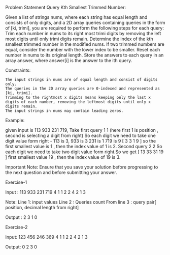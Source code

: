 
Problem Statement
Query Kth Smallest Trimmed Number:

Given a list of strings nums, where each string has equal length and consists of only digits, and a 2D array queries containing queries in the form of [ki, trimi], you are required to perform the following steps for each query:
Trim each number in nums to its right most trimi digits by removing the left most digits until only trimi digits remain.
Determine the index of the kth smallest trimmed number in the modified nums. If two trimmed numbers are equal, consider the number with the lower index to be smaller.
Reset each number in nums to its original length.
Store the answers to each query in an array answer, where answer[i] is the answer to the ith query.

Constraints:

    The input strings in nums are of equal length and consist of digits only.
    The queries in the 2D array queries are 0-indexed and represented as [ki, trimi].
    Trimming to the rightmost x digits means keeping only the last x digits of each number, removing the leftmost digits until only x digits remain.
    The input strings in nums may contain leading zeros.

Example:

given input is 113 933 231 719,
Take first query  1 1 (here first 1 is position , second is selecting a digit from right) So each digit we need to take one digit value form right  -  113 is 3, 933 is 3 231 is 1 719 is 9  [ 3 3 1 9 ]  so the first smallest value is 1 , then the index value of  1
is 2.
Second query 2 2  So each digit we need to take two digit value form right.So we get [ 13 33 31 19 ] first smallest value 19 , then the index value of 19 is 3.

Important Note: Ensure that you save your solution before progressing to the next question and  before submitting your answer.

Exercise-1

Input : 
113 933 231 719
4
1 1 
2 2
4 2
1 3

Note:
Line 1: input values
Line 2 : Queries count
From line 3 : query pair[ position, decimal length from right]

Output :
2 3 1 0

Exercise-2

Input:
123 456 246 369
4
1 1 
2 2
4 2
1 3

Output:
0 2 3 0


